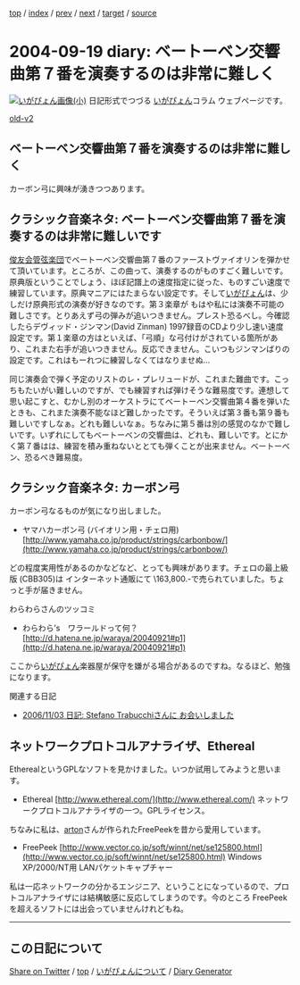 [top](../index.html) 
 / [index](index.html) 
 / [prev](ig040918.html) 
 / [next](ig040925.html) 
 / [target](https://igapyon.github.io/diary/2004/ig040919.html) 
 / [source](https://github.com/igapyon/diary/blob/gh-pages/2004/ig040919.src.md) 

2004-09-19 diary: ベートーベン交響曲第７番を演奏するのは非常に難しく
=====================================================================================================
[![いがぴょん画像(小)](https://igapyon.github.io/diary/images/iga200306s.jpg "いがぴょん")](https://igapyon.github.io/diary/memo/memoigapyon.html) 日記形式でつづる [いがぴょん](https://igapyon.github.io/diary/memo/memoigapyon.html)コラム ウェブページです。

[old-v2](ig040919-orig.html)

## ベートーベン交響曲第７番を演奏するのは非常に難しく

カーボン弓に興味が湧きつつあります。


## クラシック音楽ネタ: ベートーベン交響曲第７番を演奏するのは非常に難しいです

[俊友会管弦楽団](http://homepage3.nifty.com/shunyukai/)でベートーベン交響曲第７番のファーストヴァイオリンを弾かせて頂いています。ところが、この曲って、演奏するのがものすごく難しいです。原典版ということでしょう、ほぼ記譜上の速度指定に従った、ものすごい速度で練習しています。原典マニアにはたまらない設定です。そして[いがぴょん](http://www.igapyon.jp/igapyon/diary/memo/memoigapyon.html)は、少しだけ原典形式の演奏が好きなのです。第３楽章が もはや私には演奏不可能の難しさです。とりあえず弓の弾みが追いつきません。プレスト恐るべし。今確認したらデヴィッド・ジンマン(David Zinman) 1997録音のCDより少し速い速度設定です。第１楽章の方はといえば、「弓順」な弓付けがされている箇所があり、これまた右手が追いつきません。反応できません。こいつもジンマンばりの設定です。これはもーれつに練習しなくてはなりませぬ…

同じ演奏会で弾く予定のリストのレ・プレリュードが、これまた難曲です。こっちもたいがい難しいのですが、でも練習すれば弾けそうな難易度です。連想して思い起こすと、むかし別のオーケストラにてベートーベン交響曲第４番を弾いたときも、これまた演奏不能なほど難しかったです。そういえば第３番も第９番も難しいですしなぁ。どれも難しいなぁ。ちなみに第５番は別の感覚のなかで難しいです。いずれにしてもベートーベンの交響曲は、どれも、難しいです。とにかく第７番はは、練習を積み重ねないととても弾くことが出来ません。ベートーベン、恐るべき難易度。

## クラシック音楽ネタ: カーボン弓

カーボン弓なるものが気になり出しました。

* ヤマハカーボン弓 (バイオリン用・チェロ用)
  [http://www.yamaha.co.jp/product/strings/carbonbow/](http://www.yamaha.co.jp/product/strings/carbonbow/)

どの程度実用性があるのかなどなど、とっても興味があります。チェロの最上級版 (CBB305)は インターネット通販にて \163,800.-で売られていました。ちょっと手が届きません。

わらわらさんのツッコミ

* わらわら’s　ワラールドって何？
  [http://d.hatena.ne.jp/waraya/20040921#p1](http://d.hatena.ne.jp/waraya/20040921#p1)

ここから[いがぴょん](http://www.igapyon.jp/igapyon/diary/memo/memoigapyon.html)楽器屋が保守を嫌がる場合があるのですね。なるほど、勉強になります。

関連する日記

* [2006/11/03 日記: Stefano Trabucchiさんに お会いしました](../2006/ig061103.html)

## ネットワークプロトコルアナライザ、Ethereal

EtherealというGPLなソフトを見かけました。いつか試用してみようと思います。

* Ethereal
  [http://www.ethereal.com/](http://www.ethereal.com/)
  ネットワークプロトコルアナライザの一つ。GPLライセンス。

ちなみに私は、[arton](http://arton.no-ip.info/diary/)さんが作られたFreePeekを昔から愛用しています。

* FreePeek
  [http://www.vector.co.jp/soft/winnt/net/se125800.html](http://www.vector.co.jp/soft/winnt/net/se125800.html)
  Windows XP/2000/NT用 LANパケットキャプチャー

私は一応ネットワークの分かるエンジニア、ということになっているので、プロトコルアナライザには結構敏感に反応してしまうのです。今のところ FreePeekを超えるソフトには出会っていませんけれどもね。


----------------------------------------------------------------------------------------------------

## この日記について

[Share on Twitter](https://twitter.com/intent/tweet?hashtags=igapyon%2Cdiary%2C%E3%81%84%E3%81%8C%E3%81%B4%E3%82%87%E3%82%93&text=%E3%83%99%E3%83%BC%E3%83%88%E3%83%BC%E3%83%99%E3%83%B3%E4%BA%A4%E9%9F%BF%E6%9B%B2%E7%AC%AC%EF%BC%97%E7%95%AA%E3%82%92%E6%BC%94%E5%A5%8F%E3%81%99%E3%82%8B%E3%81%AE%E3%81%AF%E9%9D%9E%E5%B8%B8%E3%81%AB%E9%9B%A3%E3%81%97%E3%81%8F&url=https%3A%2F%2Figapyon.github.io%2Fdiary%2F2004%2Fig040919.html) / [top](../index.html) / [いがぴょんについて](https://igapyon.github.io/diary/memo/memoigapyon.html) / [Diary Generator](https://github.com/igapyon/igapyonv3)
